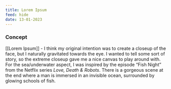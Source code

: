 ```yaml
---
title: Lorem Ipsum
feed: hide
date: 13-01-2023
---
```

### Concept

[[Lorem Ipsum]] - I think my original intention was to create a closeup of the face, but I naturally gravitated towards the eye. I wanted to tell some sort of story, so the extreme closeup gave me a nice canvas to play around with. For the sea/underwater aspect, I was inspired by the episode “Fish Night” from the Netflix series *Love, Death & Robots*. There is a gorgeous scene at the end where a man is immersed in an invisible ocean, surrounded by glowing schools of fish.